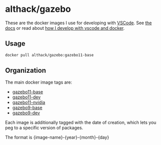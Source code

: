 # althack/gazebo

These are the docker images I use for developing with [VSCode](https://code.visualstudio.com/).
See [the docs](https://athackst.github.io/dockerfiles) or read about  [how I develop with vscode and docker](https://www.allisonthackston.com/articles/docker_development.html).

## Usage

```bash
docker pull althack/gazebo:gazebo11-base
```

## Organization

The main docker image tags are:

* [gazebo11-base](https://github.com/athackst/dockerfiles/blob/main/gazebo/gazebo11.Dockerfile)
* [gazebo11-dev](https://github.com/athackst/dockerfiles/blob/main/gazebo/gazebo11.Dockerfile)
* [gazebo11-nvidia](https://github.com/athackst/dockerfiles/blob/main/gazebo/gazebo11.Dockerfile)
* [gazebo9-base](https://github.com/athackst/dockerfiles/blob/main/gazebo/gazebo9.Dockerfile)
* [gazebo9-dev](https://github.com/athackst/dockerfiles/blob/main/gazebo/gazebo9.Dockerfile)

Each image is additionally tagged with the date of creation, which lets you peg to a specific version of packages.

The format is {image-name}-{year}-{month}-{day}